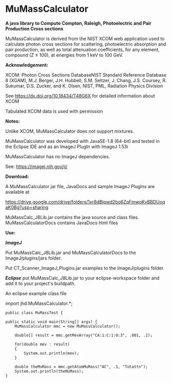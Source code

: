 # MuMassCalculator
**A java library to Compute Compton, Raleigh, Photoelectric and Pair Production Cross sections**

MuMassCalculator is derived from the NIST XCOM web application used to calculate
photon cross sections for scattering, photoelectric absorption and pair production,
as well as total attenuation coefficients, for any element, compound (Z ≤ 100),
at energies from 1 keV to 100 GeV.

**Acknowledgement:**

XCOM: Photon Cross Sections DatabaseNIST Standard Reference Database 8 (XGAM),
M.J. Berger, J.H. Hubbell, S.M. Seltzer, J. Chang, J.S. Coursey, R. Sukumar, D.S. Zucker, and K. Olsen,
NIST, PML, Radiation Physics Division

See  https://dx.doi.org/10.18434/T48G6X  for detailed information about XCOM

Tabulated XCOM data is used with permission

**Notes:**

Unlike XCOM, MuMassCalculator does not support mixtures.

MuMassCalculator was developed with JavaSE-1.8 (64-bit) and tested in the Eclipse IDE and as an ImageJ PlugIn with ImageJ 1.53i

MuMassCalculator has no ImageJ dependencies.

See: https://imagej.nih.gov/ij/

**Download:**

A MuMassCalculator jar file, JavaDocs and sample ImageJ PlugIns are available at

https://drive.google.com/drive/folders/1xr8dBjpwd2bo6ZqFmwoKvBBDUoqaK0Bg?usp=sharing

MuMassCalc_J8Lib.jar contains the java source and class files.
MuMassCalculatorDocs contains JavaDocs html files


**Use:**

**_ImageJ_**

Put MuMassCalc_J8Lib.jar and MuMassCalculatorDocs to the ImageJ/plugins/jars folder.
   
Put CT_Scanner_ImageJ_Plugins.jar examples to the ImageJ/plugins folder.

**_Eclipse_**	put MuMassCalc_J8Lib.jar to your eclipse-workspace folder and add it to your project's buildpath.

An eclipse example class file


import jhd.MuMassCalculator.*;

	public class MuMassTest {

	public static void main(String[] args) {
		MuMassCalculator mmc = new MuMassCalculator();
		
		double[] result = mmc.getMevArray("CA:1:C:1:O:3", .001, .1);
		
		for(double mev : result)
		{
			System.out.println(mev);
		}
		
		double theMuMass = mmc.getAtomMuMass("AC", .1, "Totattn");
		System.out.println(theMuMass);
	}
 
